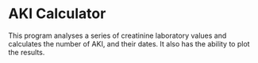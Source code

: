 # AKI Calculator
This program analyses a series of creatinine laboratory values and calculates the number of AKI, and their dates. It also has the ability to plot the results. 